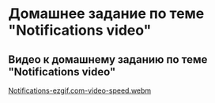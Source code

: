 # Домашнее задание по теме "Notifications video"

## Видео к домашнему заданию по теме "Notifications video"

[Notifications-ezgif.com-video-speed.webm](https://github.com/user-attachments/assets/2dcb8a52-6f08-4bf2-a667-f183ad11a356)
